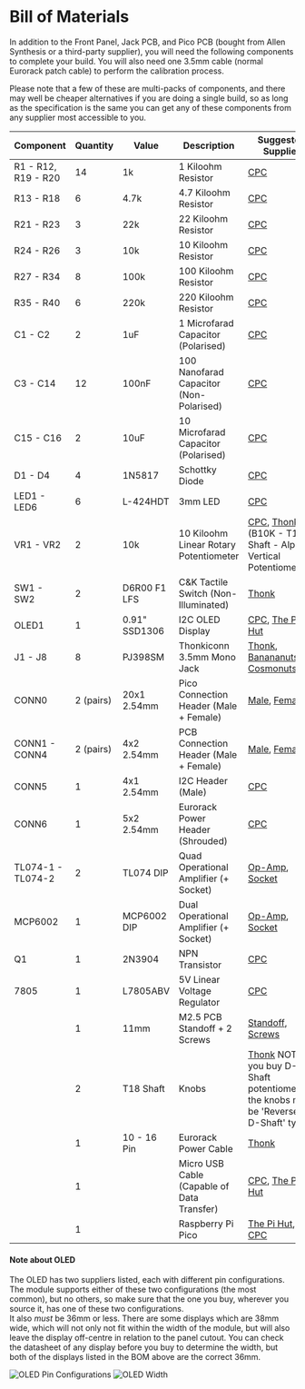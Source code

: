 # Bill of Materials

In addition to the Front Panel, Jack PCB, and Pico PCB (bought from Allen Synthesis or a third-party supplier), you will need the following components to complete your build.
You will also need one 3.5mm cable (normal Eurorack patch cable) to perform the calibration process.  
  
Please note that a few of these are multi-packs of components, and there may well be cheaper alternatives if you are doing a single build, so as long as the specification is the same you can get any of these components from any supplier most accessible to you.

| Component | Quantity | Value | Description | Suggested Supplier
|-|-|-|-|-|
| R1 - R12, R19 - R20 | 14 | 1k | 1 Kiloohm Resistor | [CPC](https://cpc.farnell.com/unbranded/mf25-1k/resistor-0-25w-1-1k/dp/RE03722)
|R13 - R18 | 6 | 4.7k | 4.7 Kiloohm Resistor | [CPC](https://cpc.farnell.com/unbranded/mf25-4k7/resistor-0-25w-1-4k7/dp/RE03757)
| R21 - R23 | 3 | 22k | 22 Kiloohm Resistor | [CPC](https://cpc.farnell.com/unbranded/mf25-22k/resistor-0-25w-1-22k/dp/RE03743)
| R24 - R26 | 3 | 10k | 10 Kiloohm Resistor | [CPC](https://cpc.farnell.com/unbranded/mf25-10k/resistor-0-25w-1-10k/dp/RE03723)
| R27 - R34 | 8 | 100k | 100 Kiloohm Resistor | [CPC](https://cpc.farnell.com/unbranded/mf25-100k/resistor-0-25w-1-100k/dp/RE03724)
| R35 - R40 | 6 | 220k | 220 Kiloohm Resistor | [CPC](https://cpc.farnell.com/unbranded/mf25-220k/resistor-0-25w-1-220k/dp/RE03744)
| C1 - C2 | 2 | 1uF | 1 Microfarad Capacitor (Polarised)| [CPC](https://cpc.farnell.com/multicomp/mcmhr50v105m4x7/capacitor-1uf-50v-radial-105-deg/dp/CA08237)
| C3 - C14 | 12 | 100nF | 100 Nanofarad Capacitor (Non-Polarised)| [CPC](https://cpc.farnell.com/multicomp/mcrr50104x7rk0050/capacitor-100nf-50v/dp/CA06296)
| C15 - C16 | 2 | 10uF | 10 Microfarad Capacitor (Polarised)| [CPC](https://cpc.farnell.com/panasonic/eeueb1j100s/capacitor-10uf-63v-5x11mm/dp/CA08350)
| D1 - D4 | 4 | 1N5817 | Schottky Diode | [CPC](https://cpc.farnell.com/multicomp-pro/1n5817/schottky-rectifier-1a-20v-do-204al/dp/SC15528)
| LED1 - LED6 | 6 | L-424HDT | 3mm LED | [CPC](https://cpc.farnell.com/kingbright/l-424hdt/led-flat-top-3mm-red/dp/SC11541)
| VR1 - VR2 | 2 | 10k | 10 Kiloohm Linear Rotary Potentiometer | [CPC](https://cpc.farnell.com/alps/rk09k11310kb/potentiometer-10k-lin/dp/RE04560), [Thonk](https://www.thonk.co.uk/shop/alpha-9mm-pots-vertical-t18/) (B10K - T18 Shaft - Alpha Vertical Potentiometer)
| SW1 - SW2 | 2 | D6R00 F1 LFS | C&K Tactile Switch (Non-Illuminated) | [Thonk](https://www.thonk.co.uk/shop/radio-music-switch/)
| OLED1 | 1 | 0.91" SSD1306 | I2C OLED Display | [CPC](https://cpc.farnell.com/winstar/wea012832fwpp3n00000/oled-display-128x32-white-i2c/dp/SC15661), [The Pi Hut](https://thepihut.com/products/0-91-oled-display-module)
| J1 - J8 | 8 | PJ398SM | Thonkiconn 3.5mm Mono Jack | [Thonk](https://www.thonk.co.uk/shop/thonkiconn/), [Banananuts](https://www.thonk.co.uk/shop/bananuts/), [Cosmonuts](https://www.thonk.co.uk/shop/cosmonuts/)
| CONN0 | 2 (pairs) | 20x1 2.54mm | Pico Connection Header (Male + Female) | [Male](https://cpc.farnell.com/harwin/m22-2012005/header-vertical-1row-20way/dp/CN14644), [Female](https://cpc.farnell.com/multicomp/2212s-20sg-85/socket-pcb-1-row-20way/dp/CN14539)
| CONN1 - CONN4 | 2 (pairs) | 4x2 2.54mm | PCB Connection Header (Male + Female) | [Male](https://cpc.farnell.com/harwin/m20-9980445/header-2row-4way/dp/CN14381), [Female](https://cpc.farnell.com/multicomp/2214s-08sg-85/socket-pcb-2-54mm-2-row-vert-8way/dp/CN18449)
| CONN5 | 1 | 4x1 2.54mm | I2C Header (Male) | [CPC](https://cpc.farnell.com/multicomp/2211s-04g/header-1-row-vert-4way/dp/CN14489)
| CONN6 | 1 | 5x2 2.54mm | Eurorack Power Header (Shrouded) | [CPC](https://cpc.farnell.com/3m/n2510-6002rb/2-54mm-header-straight-10-way/dp/CN20355)
| TL074-1 - TL074-2 | 2 | TL074 DIP | Quad Operational Amplifier (+ Socket) | [Op-Amp](https://cpc.farnell.com/texas-instruments/tl074acn/ic-op-amp-quad-jfet-dip14/dp/SC16602), [Socket](https://cpc.farnell.com/unbranded/mc-2227-14-03-f1/socket-ic-dil-0-3-tube-34-14way/dp/SC08125)
| MCP6002 | 1 | MCP6002 DIP | Dual Operational Amplifier (+ Socket) | [Op-Amp](https://cpc.farnell.com/microchip/mcp6002-i-p/ic-op-amp-1-8v-1mhz-dual-pdip8/dp/SC17118), [Socket](https://cpc.farnell.com/multicomp/spc15494/dip-socket-8pos-2row-2-54mm-th/dp/SC15358)
| Q1 | 1 | 2N3904 | NPN Transistor | [CPC](https://cpc.farnell.com/multicomp-pro/2n3904/transistor-npn-to-92/dp/SC15978)
| 7805 | 1 | L7805ABV | 5V Linear Voltage Regulator | [CPC](https://cpc.farnell.com/stmicroelectronics/l7805abv/ic-v-reg-5v/dp/SC10586)
| | 1 | 11mm | M2.5 PCB Standoff + 2 Screws | [Standoff](https://cpc.farnell.com/ettinger/05-02-113/spacer-hex-m2-5-11mm-length-brass/dp/PC01763), [Screws](https://cpc.farnell.com/unbranded/pp2m5-6/screw-pan-pozi-m2-5-x-6mm-100pk/dp/FN02140)
| | 2 | T18 Shaft | Knobs | [Thonk](https://www.thonk.co.uk/shop/1900h-t18/) NOTE: If you buy D-Shaft potentiometers, the knobs must be 'Reverse-D-Shaft' type.
| | 1 | 10 - 16 Pin | Eurorack Power Cable | [Thonk](https://www.thonk.co.uk/shop/eurorack-power-cables/)
| | 1 | | Micro USB Cable (Capable of Data Transfer) | [CPC](https://cpc.farnell.com/pro-signal/psg91562/lead-usb-a-male-micro-b-male-black/dp/CS32732), [The Pi Hut](https://thepihut.com/products/usb-to-micro-usb-cable-0-5m)
| | 1 | | Raspberry Pi Pico | [The Pi Hut](https://thepihut.com/products/raspberry-pi-pico), [CPC](https://cpc.farnell.com/raspberry-pi/raspberry-pi-pico/raspberry-pi-pico-rp2040-mcu-board/dp/SC17106)

#### Note about OLED
The OLED has two suppliers listed, each with different pin configurations. The module supports either of these two configurations (the most common), but no others, so make sure that the one you buy, wherever you source it, has one of these two configurations.  
It also *must* be 36mm or less. There are some displays which are 38mm wide, which will not only not fit within the width of the module, but will also leave the display off-centre in relation to the panel cutout. You can check the datasheet of any display before you buy to determine the width, but both of the displays listed in the BOM above are the correct 36mm.

![OLED Pin Configurations](https://user-images.githubusercontent.com/79809962/145800121-2c88d73b-b4d2-4196-baa1-8628dc327467.png)
![OLED Width](https://user-images.githubusercontent.com/79809962/153423641-4242a637-bd0d-493f-a1f7-94823b07cfd7.png)
